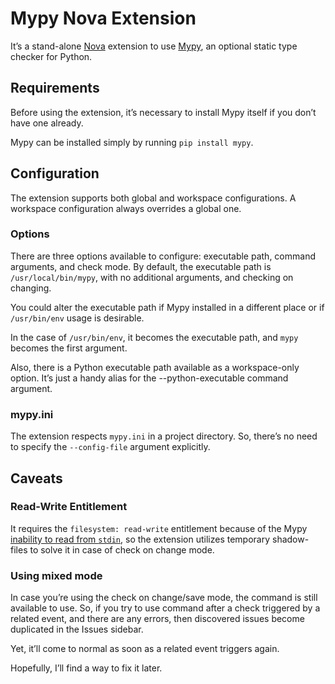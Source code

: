 # Mypy Nova Extension

It’s a stand-alone [Nova](https://nova.app) extension to use
[Mypy](https://github.com/python/mypy), an optional static type checker for Python.

## Requirements

Before using the extension, it’s necessary to install Mypy itself if you don’t
have one already.

Mypy can be installed simply by running `pip install mypy`.

## Configuration

The extension supports both global and workspace configurations.
A workspace configuration always overrides a global one.

### Options

There are three options available to configure: executable path, command arguments,
and check mode. By default, the executable path is `/usr/local/bin/mypy`, with
no additional arguments, and checking on changing.

You could alter the executable path if Mypy installed in a different place
or if `/usr/bin/env` usage is desirable.

In the case of `/usr/bin/env`, it becomes the executable path, and `mypy` becomes
the first argument.

Also, there is a Python executable path available as a workspace-only option.
It’s just a handy alias for the --python-executable command argument.

### mypy.ini

The extension respects `mypy.ini` in a project directory. So, there’s no need to
specify the `--config-file` argument explicitly.

## Caveats

### Read-Write Entitlement

It requires the `filesystem: read-write` entitlement because of the Mypy [inability
to read from `stdin`](https://github.com/python/mypy/issues/2119), so the extension
utilizes temporary shadow-files to solve it in case of check on change mode.

### Using mixed mode

In case you’re using the check on change/save mode, the command is still available
to use. So, if you try to use command after a check triggered by a related event, and
there are any errors, then discovered issues become duplicated in the Issues sidebar.

Yet, it’ll come to normal as soon as a related event triggers again.

Hopefully, I’ll find a way to fix it later.
